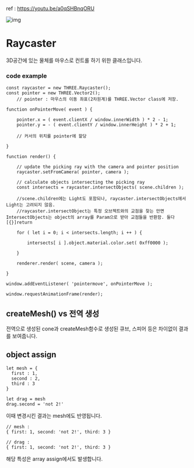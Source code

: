 ref : https://youtu.be/a0qSHBnqORU



![img](https://user-images.githubusercontent.com/93643832/234183121-2bf5c55d-267a-4df3-8b3b-3534ff098442.gif)

# Raycaster
3D공간에 있는 물체를 마우스로 컨트롤 하기 위한 클래스입니다.

### code example
```
const raycaster = new THREE.Raycaster();
const pointer = new THREE.Vector2();
    // pointer : 마우스의 이동 좌표(2차원계)를 THREE.Vector class에 저장.

function onPointerMove( event ) {

	pointer.x = ( event.clientX / window.innerWidth ) * 2 - 1;
	pointer.y = - ( event.clientY / window.innerHeight ) * 2 + 1;

    // 커서의 위치를 pointer에 할당

}

function render() {

	// update the picking ray with the camera and pointer position
	raycaster.setFromCamera( pointer, camera );

	// calculate objects intersecting the picking ray
	const intersects = raycaster.intersectObjects( scene.children );

    //scene.children에는 Light도 포함되나, raycaster.intersectObjects에서 Light는 고려되지 않음.
    //raycaster.intersectObject는 특정 오브젝트와의 교점을 찾는 만면 IntersectObjects는 object의 array를 Param으로 받아 교점들을 반환함. 둘다 [{}]return

	for ( let i = 0; i < intersects.length; i ++ ) {

		intersects[ i ].object.material.color.set( 0xff0000 );

	}

	renderer.render( scene, camera );

}

window.addEventListener( 'pointermove', onPointerMove );

window.requestAnimationFrame(render);
```

## createMesh() vs 전역 생성
전역으로 생성된 cone과 createMesh함수로 생성된 큐브, 스피어 등은 차이없이 결과를 보여줍니다.

## object assign

```
let mesh = {
  first : 1,
  second : 2,
  third : 3
}

let drag = mesh
drag.second = 'not 2!'

```

이때 변경시킨 결과는 mesh에도 반영됩니다.

```
// mesh : 
{ first: 1, second: 'not 2!', third: 3 }

// drag : 
{ first: 1, second: 'not 2!', third: 3 }
```

해당 특성은 array assign에서도 발생합니다.
